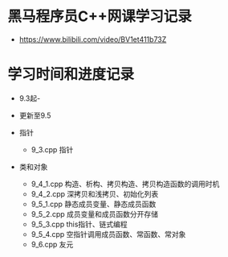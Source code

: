 # 黑马程序员C++网课学习记录
* https://www.bilibili.com/video/BV1et411b73Z

# 学习时间和进度记录
* 9.3起-
* 更新至9.5

* 指针
  * 9_3.cpp 指针
  
* 类和对象
  * 9_4_1.cpp 构造、析构、拷贝构造、拷贝构造函数的调用时机
  * 9_4_2.cpp 深拷贝和浅拷贝、初始化列表
  * 9_5_1.cpp 静态成员变量、静态成员函数
  * 9_5_2.cpp 成员变量和成员函数分开存储
  * 9_5_3.cpp this指针、链式编程
  * 9_5_4.cpp 空指针调用成员函数、常函数、常对象
  * 9_6.cpp 友元